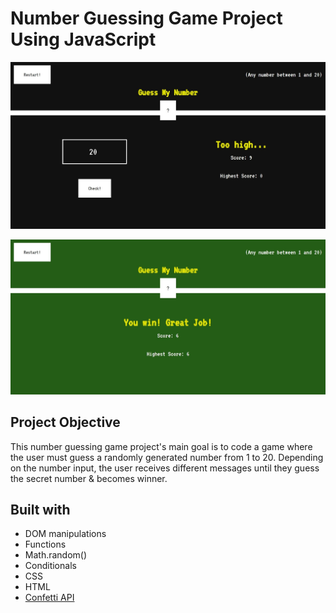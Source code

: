 #  Number Guessing Game Project Using JavaScript
![](https://raw.githubusercontent.com/amulyalovescoding/guess-my-number/main/screenshots/home%20screen.jpeg)

![](https://raw.githubusercontent.com/amulyalovescoding/guess-my-number/main/screenshots/winner.jpeg)

## Project Objective

This number guessing game project's main goal is to code a game where the user must guess a randomly generated number from 1 to 20. Depending on the number input, the user receives different messages until they guess the secret number & becomes winner.

## Built with
- DOM manipulations
- Functions
- Math.random()
- Conditionals
- CSS
- HTML
- [Confetti API](https://github.com/catdad/canvas-confetti)
